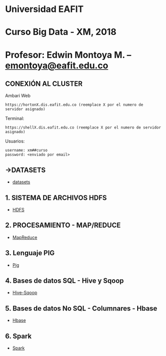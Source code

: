 # Universidad EAFIT
# Curso Big Data - XM, 2018
# Profesor: Edwin Montoya M. – emontoya@eafit.edu.co

## CONEXIÓN AL CLUSTER

Ambari Web

    https://hortonX.dis.eafit.edu.co (reemplace X por el numero de servidor asignado)

Terminal:

    https://shellX.dis.eafit.edu.co (reemplace X por el numero de servidor asignado)

Usuarios:

    username: xm##curso
    password: <enviado por email>


## ->DATASETS

* [datasets](datasets)

## 1. SISTEMA DE ARCHIVOS HDFS

* [HDFS](01-hdfs)

## 2. PROCESAMIENTO - MAP/REDUCE

* [MapReduce](02-mapreduce)

## 3. Lenguaje PIG

* [Pig](03-pig)

## 4. Bases de datos SQL - Hive y Sqoop

* [Hive-Sqoop](04-hive-sqoop)

## 5. Bases de datos No SQL - Columnares - Hbase

* [Hbase](05-hbase)

## 6. Spark

* [Spark](06-spark)